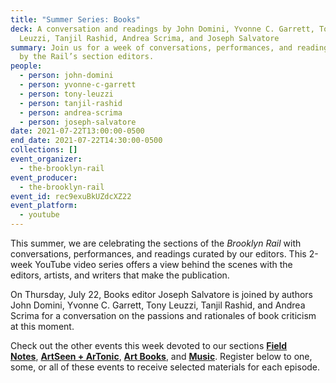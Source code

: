 ```yaml
---
title: "Summer Series: Books"
deck: A conversation and readings by John Domini, Yvonne C. Garrett, Tony
  Leuzzi, Tanjil Rashid, Andrea Scrima, and Joseph Salvatore
summary: Join us for a week of conversations, performances, and readings curated
  by the Rail’s section editors.
people:
  - person: john-domini
  - person: yvonne-c-garrett
  - person: tony-leuzzi
  - person: tanjil-rashid
  - person: andrea-scrima
  - person: joseph-salvatore
date: 2021-07-22T13:00:00-0500
end_date: 2021-07-22T14:30:00-0500
collections: []
event_organizer:
  - the-brooklyn-rail
event_producer:
  - the-brooklyn-rail
event_id: rec9exuBkUZdcXZ22
event_platform:
  - youtube
---
```

This summer, we are celebrating the sections of the *Brooklyn Rail* with conversations, performances, and readings curated by our editors. This 2-week YouTube video series offers a view behind the scenes with the editors, artists, and writers that make the publication.

On Thursday, July 22, Books editor Joseph Salvatore is joined by authors John Domini, Yvonne C. Garrett, Tony Leuzzi, Tanjil Rashid, and Andrea Scrima for a conversation on the passions and rationales of book criticism at this moment.

Check out the other events this week devoted to our sections [](https://brooklynrail.org/events/2021/07/20/summer-series-artseen-and-artonic/)**[Field Notes](https://brooklynrail.org/events/2021/07/19/summer-series-field-notes/)**, **[ArtSeen + ArTonic](https://brooklynrail.org/events/2021/07/20/summer-series-artseen-and-artonic/)**, **[Art Books](https://brooklynrail.org/events/2021/07/21/summer-series-art-books/)**, and **[Music](https://brooklynrail.org/events/2021/07/23/summer-series-music/)**. Register below to one, some, or all of these events to receive selected materials for each episode.